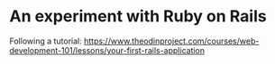 # An experiment with Ruby on Rails
Following a tutorial: https://www.theodinproject.com/courses/web-development-101/lessons/your-first-rails-application
